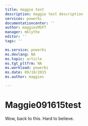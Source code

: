 ```yaml
---
title: maggie test
description: maggie test description
services: powerbi
documentationcenter: ''
author: maggiesMSFT
manager: mblythe
editor: ''
tags: ''

ms.service: powerbi
ms.devlang: NA
ms.topic: article
ms.tgt_pltfrm: NA
ms.workload: powerbi
ms.date: 09/18/2015
ms.author: maggies

---
```

# Maggie091615test
Wow, back to this. Hard to believe.

